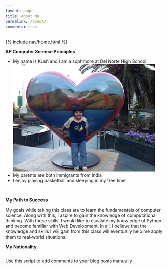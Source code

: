```yaml
---
layout: page
title: About Me
permalink: /about/
comments: true
---
```

{% include nav/home.html %}

**AP Computer Science Principles**
<ul>
<li>My name is Kush and I am a sophmore at Del Norte High School</li>
<img><img src="../me_pic.jpg" alt="Picture of me" width="450" style="height: auto;">
<br>
<li>My parents are both immigrants from India</li>
<li>I enjoy playing basketball and sleeping in my free time</li>
</ul>
<br>



**My Path to Success**

My goals while taking this class are to learn the fundamentals of 
computer science. Along with this, I aspire to gain the knowledge of computational thinking.
With these skills, I would like to escalate my knowledge of Python and become familiar 
with Web Development. In all, I believe that the knowledge and skills I will gain from this
class will eventually help me apply them to real-world situations.
<br>

**My Nationality**
<br>
<style>
    .grid-container {
        display: grid;
        grid-template-columns: repeat(auto-fill, minmax(150px, 1fr)); /* Dynamic columns */
        gap: 10px;
    }
    .grid-item {
        text-align: center;
    }
    .grid-item img {
        width: 100%;
        height: 100px; /* Fixed height for uniformity */
        object-fit: contain; /* Ensure the image fits within the fixed height */
    }
    .grid-item p {
        margin: 5px 0; /* Add some margin for spacing */
    }
</style>

<div class="grid-container" id="grid_container">
    <!-- content will be added here by JavaScript -->
</div>

<script>
    var container = document.getElementById("grid_container");

    var http_source = "https://upload.wikimedia.org/wikipedia/commons/";
    var living_in_the_world = [
        {"flag": "a/a4/Flag_of_the_United_States.svg", "description": "American"},
        {"flag": "4/41/Flag_of_India.svg", "description": "Indian"},
    ]; 
    
    for (const location of living_in_the_world) {
        var gridItem = document.createElement("div");
        gridItem.className = "grid-item";
        
        var img = document.createElement("img");
        img.src = http_source + location.flag;
        img.alt = location.flag + " Flag";

        var description = document.createElement("p");
        description.textContent = location.description;

        gridItem.appendChild(img);
        gridItem.appendChild(description);
        container.appendChild(gridItem);
    }
</script>

Use this script to add comments to your blog posts manually

<script src="https://utteranc.es/client.js"
        repo="kushs_2025/kush1434"
        issue-term="title"
        label="blogpost-comment"
        theme="github-light"
        crossorigin="anonymous"
        async>
</script>